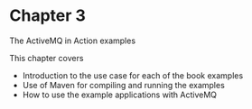 # Chapter 3

The ActiveMQ in Action examples

This chapter covers

- Introduction to the use case for each of the book examples
- Use of Maven for compiling and running the examples
- How to use the example applications with ActiveMQ
